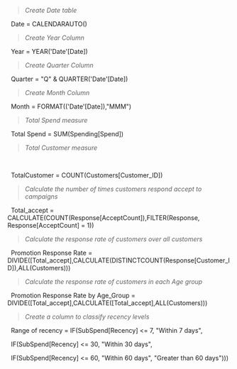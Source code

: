 

> *Create Date table*



 			Date = CALENDARAUTO()



> *Create Year Column*



 			Year = YEAR('Date'\[Date])



> *Create Quarter Column*



 			Quarter = "Q" \& QUARTER('Date'\[Date])



> *Create Month Column*



 			Month = FORMAT(('Date'\[Date]),"MMM")





> *Total Spend measure*





&nbsp;			Total Spend = SUM(Spending\[Spend])





> *Total Customer measure*

&nbsp;			

&nbsp;			TotalCustomer = COUNT(Customers\[Customer\_ID])





> *Calculate the number of times customers respond accept to campaigns*





&nbsp;			Total\_accept = CALCULATE(COUNT(Response\[AcceptCount]),FILTER(Response, Response\[AcceptCount] = 1))





> *Calculate the response rate of customers over all customers*





&nbsp;			Promotion Response Rate = DIVIDE(\[Total\_accept],CALCULATE(DISTINCTCOUNT(Response\[Customer\_ID]),ALL(Customers)))





> *Calculate the response rate of customers in each Age group*



&nbsp;			Promotion Response Rate by Age\_Group = DIVIDE(\[Total\_accept],CALCULATE(\[Total\_accept],ALL(Customers)))



> *Create a column to classify recency levels*





&nbsp;			Range of recency = IF(SubSpend\[Recency] <= 7, "Within 7 days", 

&nbsp;						IF(SubSpend\[Recency] <= 30, "Within 30 days", 

&nbsp;							IF(SubSpend\[Recency] <= 60, "Within 60 days", "Greater than 60 days")))





